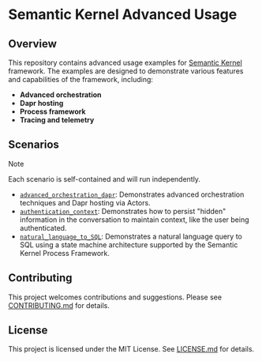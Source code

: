 # Semantic Kernel Advanced Usage

## Overview

This repository contains advanced usage examples for [Semantic Kernel](https://github.com/microsoft/semantic-kernel) framework. The examples are designed to demonstrate various features and capabilities of the framework, including:

- **Advanced orchestration**
- **Dapr hosting**
- **Process framework**
- **Tracing and telemetry**

## Scenarios

> [!NOTE]
> Each scenario is self-contained and will run independently.

- [`advanced_orchestration_dapr`](/templates/advanced_orchestration_dapr/readme.md): Demonstrates advanced orchestration techniques and Dapr hosting via Actors.
- [`authentication_context`](/templates/authentication_context/readme.md): Demonstrates how to persist "hidden" information in the conversation to maintain context, like the user being authenticated.
- [`natural_language_to_SQL`](/templates/natural_language_to_SQL/readme.md): Demonstrates a natural language query to SQL using a state machine architecture supported by the Semantic Kernel Process Framework.

## Contributing

This project welcomes contributions and suggestions. Please see [CONTRIBUTING.md](CONTRIBUTING.md) for details.

## License

This project is licensed under the MIT License. See [LICENSE.md](LICENSE.md) for details.
